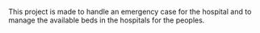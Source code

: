 This project is made to handle an emergency case for the hospital and to manage the available beds in the hospitals for the peoples.
